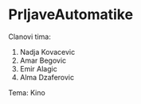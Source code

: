 # PrljaveAutomatike

Clanovi tima:

1. Nadja Kovacevic
2. Amar Begovic
3. Emir Alagic
4. Alma Dzaferovic

Tema:
        Kino
